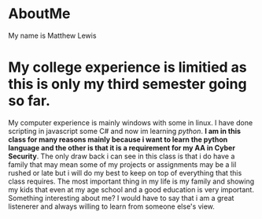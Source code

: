 # AboutMe
My name is Matthew Lewis
# My college experience is limitied as this is only my third semester going so far.
My computer experience is mainly windows with some in linux. I have done scripting in javascript some C# and now im learning *python*.
**I am in this class for many reasons mainly because i want to learn the python language and the other is that it is a requirement for my AA in Cyber Security**.
The only draw back i can see in this class is that i do have a family that may mean some of my projects or assignments may be a lil rushed or late but i will do my best to keep on top of everything that this class requires.
The most important thing in my life is my family and showing my kids that even at my age school and a good education is very important.
Something interesting about me? I would have to say that i am a great listenerer and always willing to learn from someone else's view.
